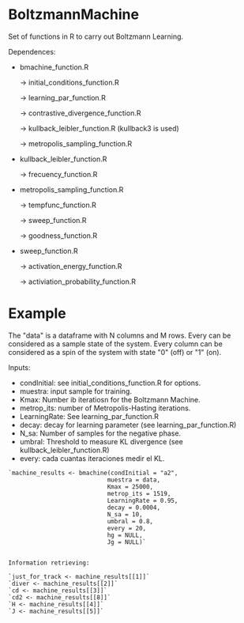 # BoltzmannMachine
Set of functions in R to carry out Boltzmann Learning.

Dependences:
* bmachine_function.R 

  -> initial_conditions_function.R
  
  -> learning_par_function.R
  
  -> contrastive_divergence_function.R
  
  -> kullback_leibler_function.R (kullback3 is used)
  
  -> metropolis_sampling_function.R
  
* kullback_leibler_function.R 

  -> frecuency_function.R

* metropolis_sampling_function.R

  -> tempfunc_function.R
  
  -> sweep_function.R
  
  -> goodness_function.R
  
* sweep_function.R

  -> activation_energy_function.R
  
  -> activiation_probability_function.R
  

# Example
The "data" is a dataframe with N columns and M rows. Every can be considered as a sample state of the 
system. Every column can be considered as a spin of the system with state "0" (off) or "1" (on).

Inputs:
* condInitial: see initial_conditions_function.R for options.
* muestra: input sample for training.
* Kmax: Number ib iteratiosn for the Boltzmann Machine.
* metrop_its: number of Metropolis-Hasting iterations.
* LearningRate: See learning_par_function.R 
* decay: decay for learning parameter (see learning_par_function.R) 
* N_sa: Number of samples for the negative phase.
* umbral: Threshold to measure KL divergence (see kullback_leibler_function.R)
* every: cada cuantas iteraciones medir el KL.

```
`machine_results <- bmachine(condInitial = "a2", 
                            muestra = data, 
                            Kmax = 25000, 
                            metrop_its = 1519, 
                            LearningRate = 0.95, 
                            decay = 0.0004, 
                            N_sa = 10,          
                            umbral = 0.8,                 
                            every = 20,                         
                            hg = NULL,                       
                            Jg = NULL)`
                            

Information retrieving:

`just_for_track <- machine_results[[1]]`
`diver <- machine_results[[2]]`
`cd <- machine_results[[3]]`  
`cd2 <- machine_results[[8]]` 
`H <- machine_results[[4]]`
`J <- machine_results[[5]]`


